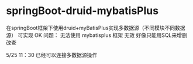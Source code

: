 # springBoot-druid-mybatisPlus
在springBoot框架下使用druid+myBatisPlus实现多数据源（不同模块不同数据源）
可实现 OK
问题：
无法使用 mybatisplus 框架 无效
好像只能用SQL来增删改查

5/25 11：30
已经可以连接多数据源操作
